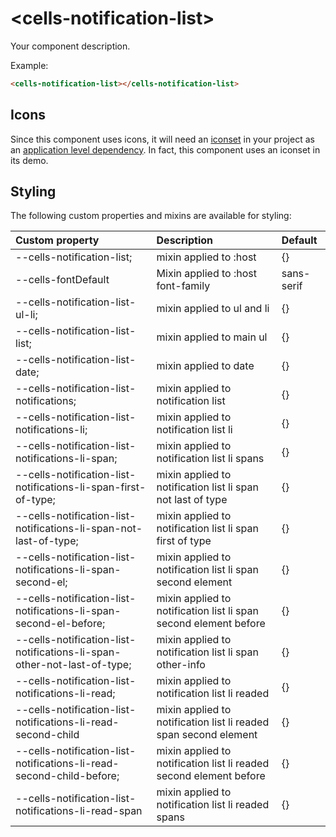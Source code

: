 # &lt;cells-notification-list&gt;

Your component description.

Example:
```html
<cells-notification-list></cells-notification-list>
```

## Icons

Since this component uses icons, it will need an [iconset](https://bbva.cellsjs.com/guides/best-practices/cells-icons.html) in your project as an [application level dependency](https://bbva.cellsjs.com/guides/advanced-guides/application-level-dependencies.html). In fact, this component uses an iconset in its demo.

## Styling

The following custom properties and mixins are available for styling:

| Custom property                                                         | Description                                                         | Default        |
|:----------------                                                        |:----------------                                                    |:---------------|
| --cells-notification-list;                                              | mixin applied to :host                                              | {} |
| --cells-fontDefault                                                     | Mixin applied to :host font-family                                  | sans-serif  |
| --cells-notification-list-ul-li;                                        | mixin applied to  ul and li                                         | {} |
| --cells-notification-list-list;                                         | mixin applied to  main ul                                           | {} |
| --cells-notification-list-date;                                         | mixin applied to  date                                              | {} |
| --cells-notification-list-notifications;                                | mixin applied to  notification list                                 | {} |
| --cells-notification-list-notifications-li;                             | mixin applied to  notification list li                              | {} |
| --cells-notification-list-notifications-li-span;                        | mixin applied to  notification list li spans                        | {} |
| --cells-notification-list-notifications-li-span-first-of-type;          | mixin applied to  notification list li span not last of type        | {} |
| --cells-notification-list-notifications-li-span-not-last-of-type;       | mixin applied to  notification list li span first of type           | {} |
| --cells-notification-list-notifications-li-span-second-el;              | mixin applied to  notification list li span second element          | {} |
| --cells-notification-list-notifications-li-span-second-el-before;       | mixin applied to  notification list li span second element before   | {} |
| --cells-notification-list-notifications-li-span-other-not-last-of-type; | mixin applied to  notification list li span other-info              | {} |
| --cells-notification-list-notifications-li-read;                        | mixin applied to  notification list li readed                       | {} |
| --cells-notification-list-notifications-li-read-second-child            | mixin applied to  notification list li readed span second element   | {} |
| --cells-notification-list-notifications-li-read-second-child-before;    | mixin applied to  notification list li readed second element before | {} |
| --cells-notification-list-notifications-li-read-span                    | mixin applied to  notification list li readed spans                 | {} |
